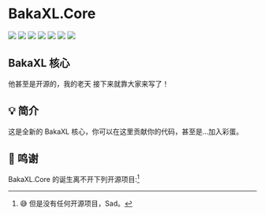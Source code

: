 # BakaXL.Core
[![](https://img.shields.io/badge/V%20ME-50-red?style=for-the-badge&logo=kfc&logoColor=red)](https://afdian.net/@TT702)
[![](https://img.shields.io/badge/We%20Are-POOR-946ce6?style=for-the-badge&logo=cashapp&logoColor=bb9aff)](https://afdian.net/@TT702)
[![](https://img.shields.io/github/workflow/status/BakaXL-Launcher/BakaXL.Core/Build/master?style=for-the-badge)](https://github.com/BakaXL-Launcher/BakaXL.Core/actions/workflows/build.yml)
[![](https://img.shields.io/github/issues/BakaXL-Launcher/BakaXL.Core?style=for-the-badge)](https://github.com/BakaXL-Launcher/BakaXL.Core/issues)
[![](https://img.shields.io/github/forks/BakaXL-Launcher/BakaXL.Core?style=for-the-badge)](https://github.com/BakaXL-Launcher/BakaXL.Core/network/members)
[![](https://img.shields.io/github/stars/BakaXL-Launcher/BakaXL.Core?style=for-the-badge)](https://www.youtube.com/watch?v=dQw4w9WgXcQ)
[![](https://img.shields.io/badge/License-MIT-A31F34?logo=.NET&logoColor=ffffff&style=for-the-badge)](https://github.com/BakaXL-Launcher/BakaXL.Core/blob/master/LICENSE.txt)

## BakaXL 核心

他甚至是开源的，我的老天
接下来就靠大家来写了！

## 💡 简介
这是全新的 BakaXL 核心，你可以在这里贡献你的代码，甚至是...加入彩蛋。

## 🙏 鸣谢
BakaXL.Core 的诞生离不开下列开源项目:[^1]

[^1]: :sweat_smile: 但是没有任何开源项目，Sad。
